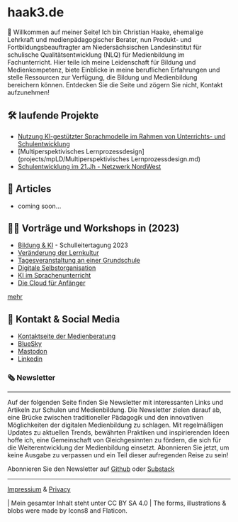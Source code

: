 # haak3.de

🖖 Willkommen auf meiner Seite! Ich bin Christian Haake, ehemalige Lehrkraft und medienpädagogischer Berater, nun Produkt- und Fortbildungsbeauftragter am Niedersächsischen Landesinstitut für schulische Qualitätsentwicklung (NLQ) für Medienbildung im Fachunterricht. Hier teile ich meine Leidenschaft für Bildung und Medienkompetenz, biete Einblicke in meine beruflichen Erfahrungen und stelle Ressourcen zur Verfügung, die Bildung und Medienbildung bereichern können. Entdecken Sie die Seite und zögern Sie nicht, Kontakt aufzunehmen!

## 🛠️ laufende Projekte
- [Nutzung Kl-gestützter Sprachmodelle im Rahmen von Unterrichts- und Schulentwicklung](projects/Ki-und-Schule/ki-und-Schule.md)
- [Multiperspektivisches Lernprozessdesign](projects/mpLD/Multiperspektivisches Lernprozessdesign.md)
- [Schulentwicklung im 21.Jh - Netzwerk NordWest](projects/Schulentwicklung%20im%2021Jh%20-%20Netzwerk%20NordWest/NetzWerk%20Nordwest.md)

## 📄 Articles 
- coming soon...

## 👨‍🏫 Vorträge und Workshops in (2023)

- [Bildung & KI](workshop/2023/2023_Bildung%20und%20Ki%20-%20Schulleitertagung%202023.pdf) - Schulleitertagung 2023
- [Veränderung der Lernkultur](workshop//2023/2023-04_Veränderung%20der%20Lernkultur.pdf)
- [Tagesveranstaltung an einer Grundschule](workshop/2023/2023_Schilf%20an%20einer%20Grundschule.pdf)
- [Digitale Selbstorganisation](workshop/2023/2023_Selbstorganisation-Präsenz.pdf)
- [KI im Sprachenunterricht](workshop/2023/2023-09_KI%20im%20Sprachenunterricht.pdf)
- [Die Cloud für Anfänger](workshop/2023/2023_Die%20Cloud%20für%20Anfänger.pdf)

[mehr](workshops.md)

## 📇 Kontakt & Social Media
- [Kontaktseite der Medienberatung](https://medienberatung.online/berater/haake-christian/)
- [BlueSky](https://bsky.app/profile/haak3.de)
- [Mastodon](https://bildung.social/@thepauker)
- [Linkedin](https://www.linkedin.com/in/christianhaake/)

### 🗞️ Newsletter 
------------------------------------------

Auf der folgenden Seite finden Sie Newsletter mit interessanten Links und Artikeln zur Schulen und Medienbildung. Die Newsletter zielen darauf ab, eine Brücke zwischen traditioneller Pädagogik und den innovativen Möglichkeiten der digitalen Medienbildung zu schlagen. Mit regelmäßigen Updates zu aktuellen Trends, bewährten Praktiken und inspirierenden Ideen hoffe ich, eine Gemeinschaft von Gleichgesinnten zu fördern, die sich für die Weiterentwicklung der Medienbildung einsetzt. Abonnieren Sie jetzt, um keine Ausgabe zu verpassen und ein Teil dieser aufregenden Reise zu sein!

Abonnieren Sie den Newsletter auf [Github](https://github.com/ChristianHaake/NewsletterMB-NW) oder [Substack](https://medienberatungnordwest.substack.com/publish/posts)

------------------------------------------

[Impressium](impressum.md) & [Privacy](privacy.md)

| Mein gesamter Inhalt steht unter CC BY SA 4.0
| The forms, illustrations & blobs were made by Icons8 and Flaticon.
